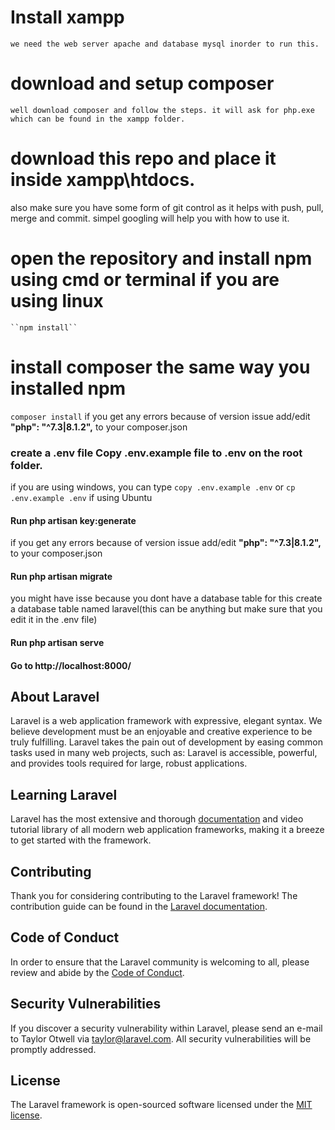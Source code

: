 
# Install xampp
    we need the web server apache and database mysql inorder to run this.
    
# download and setup composer
    well download composer and follow the steps. it will ask for php.exe which can be found in the xampp folder.
   
 # download this repo and place it inside xampp\htdocs.
 also make sure you have some form of git control as it helps with push, pull, merge and commit. simpel googling will help you with how to use it.
  
# open the repository and install npm using cmd or terminal if you are using linux
    ``npm install``

# install composer the same way you installed npm
```composer install```
if you get any errors because of version issue add/edit **"php": "^7.3|8.1.2",** to your composer.json


### create a .env file Copy .env.example file to .env on the root folder. 
if you are using windows, you can type ```copy .env.example .env``` or ```cp .env.example .env``` if using Ubuntu

#### Run php artisan key:generate
if you get any errors because of version issue add/edit **"php": "^7.3|8.1.2",** to your composer.json
#### Run php artisan migrate
you might have isse because you dont have a database table for this create a database table named laravel(this can be anything but make sure that you edit it in the .env file)
#### Run php artisan serve

#### Go to http://localhost:8000/


## About Laravel

Laravel is a web application framework with expressive, elegant syntax. We believe development must be an enjoyable and creative experience to be truly fulfilling. Laravel takes the pain out of development by easing common tasks used in many web projects, such as:
Laravel is accessible, powerful, and provides tools required for large, robust applications.

## Learning Laravel

Laravel has the most extensive and thorough [documentation](https://laravel.com/docs) and video tutorial library of all modern web application frameworks, making it a breeze to get started with the framework.

## Contributing

Thank you for considering contributing to the Laravel framework! The contribution guide can be found in the [Laravel documentation](https://laravel.com/docs/contributions).

## Code of Conduct

In order to ensure that the Laravel community is welcoming to all, please review and abide by the [Code of Conduct](https://laravel.com/docs/contributions#code-of-conduct).

## Security Vulnerabilities

If you discover a security vulnerability within Laravel, please send an e-mail to Taylor Otwell via [taylor@laravel.com](mailto:taylor@laravel.com). All security vulnerabilities will be promptly addressed.

## License

The Laravel framework is open-sourced software licensed under the [MIT license](https://opensource.org/licenses/MIT).
